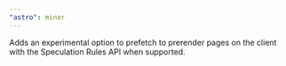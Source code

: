 ```yaml
---
"astro": minor
---
```


Adds an experimental option to prefetch to prerender pages on the client with the Speculation Rules API when supported.
